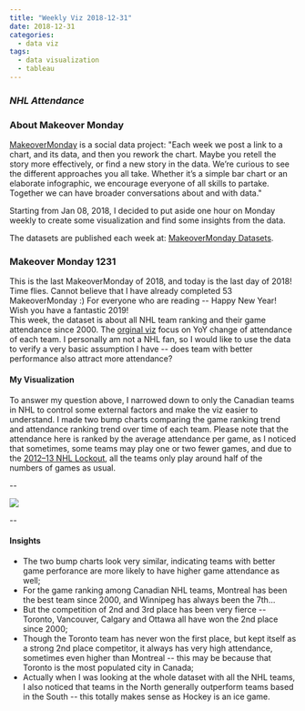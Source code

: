 ```yaml
---
title: "Weekly Viz 2018-12-31"
date: 2018-12-31
categories:
  - data viz
tags:
  - data visualization
  - tableau
---
```


### *NHL Attendance*


### About Makeover Monday

[MakeoverMonday](http://www.makeovermonday.co.uk/) is a social data project:
"Each week we post a link to a chart, and its data, and then you rework the chart.
Maybe you retell the story more effectively, or find a new story in the data.
We’re curious to see the different approaches you all take. Whether it’s a simple bar chart or an elaborate infographic, we encourage everyone of all skills to partake.
Together we can have broader conversations about and with data."

Starting from Jan 08, 2018, I decided to put aside one hour on Monday weekly to create some visualization and find some insights from the data.

The datasets are published each week at: [MakeoverMonday Datasets](http://www.makeovermonday.co.uk/data/).

### Makeover Monday 1231

This is the last MakeoverMonday of 2018,  and today is the last day of 2018! Time flies. Cannot believe that I have already completed 53 MakeoverMonday :) For everyone who are reading -- Happy New Year! Wish you have a fantastic 2019!  
This week, the dataset is about all NHL team ranking and their game attendance since 2000. The [orginal viz](https://nhltoseattle.com/2013/02/10/nhl-attendance-through-feb-9th/#prettyPhoto) focus on YoY change of attendance of each team. I personally am not a NHL fan, so I would like to use the data to verify a very basic assumption I have -- does team with better performance also attract more attendance?  

#### My Visualization

To answer my question above, I narrowed down to only the Canadian teams in NHL to control some external factors and make the viz easier to understand. I made two bump charts comparing the game ranking trend and attendance ranking trend over time of each team. Please note that the attendance here is ranked by the average attendance per game, as I noticed that sometimes, some teams may play one or two fewer games, and due to the [2012–13 NHL Lockout](https://en.wikipedia.org/wiki/2012–13_NHL_lockout), all the teams only play around half of the numbers of games as usual.


--  
<div class='tableauPlaceholder' id='viz1546288914265' style='position: relative'>
<noscript><a href='#'>
  <img alt=' ' src='https:&#47;&#47;public.tableau.com&#47;static&#47;images&#47;Ma&#47;MakeOverMonday1231&#47;CanadianNFLTeams&#47;1_rss.png' style='border: none' />
</a></noscript>
<object class='tableauViz'  style='display:none;'>
  <param name='host_url' value='https%3A%2F%2Fpublic.tableau.com%2F' />
  <param name='embed_code_version' value='3' />
  <param name='site_root' value='' />
  <param name='name' value='MakeOverMonday1231&#47;CanadianNFLTeams' />
  <param name='tabs' value='no' />
  <param name='toolbar' value='yes' />
  <param name='static_image' value='https:&#47;&#47;public.tableau.com&#47;static&#47;images&#47;Ma&#47;MakeOverMonday1231&#47;CanadianNFLTeams&#47;1.png' />
  <param name='animate_transition' value='yes' />
  <param name='display_static_image' value='yes' />
  <param name='display_spinner' value='yes' />
  <param name='display_overlay' value='yes' />
  <param name='display_count' value='yes' />
  <param name='filter' value='publish=yes' />
</object></div>              
<script type='text/javascript'>            
  var divElement = document.getElementById('viz1546288914265');       
  var vizElement = divElement.getElementsByTagName('object')[0];        
  vizElement.style.width='800px';vizElement.style.height='827px';        
  var scriptElement = document.createElement('script');                  
  scriptElement.src = 'https://public.tableau.com/javascripts/api/viz_v1.js'; 
  vizElement.parentNode.insertBefore(scriptElement, vizElement);                
</script>  


--  

#### Insights
* The two bump charts look very similar, indicating teams with better game perforance are more likely to have higher game attendance as well;  
* For the game ranking among Canadian NHL teams, Montreal has been the best team since 2000, and Winnipeg has always been the 7th...  
* But the competition of 2nd and 3rd place has been very fierce -- Toronto, Vancouver, Calgary and Ottawa all have won the 2nd place since 2000;  
* Though the Toronto team has never won the first place, but kept itself as a strong 2nd place competitor, it always has very high attendance, sometimes even higher than Montreal -- this may be because that Toronto is the most populated city in Canada;  
* Actually when I was looking at the whole dataset with all the NHL teams, I also noticed that teams in the North generally outperform teams based in the South -- this totally makes sense as Hockey is an ice game.  


